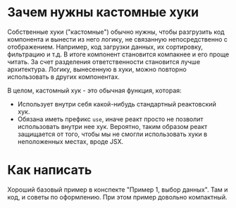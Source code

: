 # Зачем нужны кастомные хуки

Собственные хуки ("кастомные") обычно нужны, чтобы разгрузить код компонента и вынести из него логику, не связанную непосредственно с отображением. Например, код загрузки данных, их сортировку, фильтрацию и т.д. В итоге компонент становится компакнее и его проще читать. За счет разделения ответственности становится лучше архитектура. Логику, вынесенную в хуки, можно повторно использовать в других компонентах.

В целом, кастомный хук - это обычная функция, которая:

* Использует внутри себя какой-нибудь стандартный реактовский хук.
* Обязана иметь префикс `use`, иначе реакт просто не позволит использовать внутри нее хук. Вероятно, таким образом реакт защищается от того, чтобы мы не смогли использовать хуки в неположенных местах, вроде JSX.

# Как написать

Хороший базовый пример в конспекте "Пример 1, выбор данных". Там и код, и советы по оформлению. При этом пример довольно компактный.